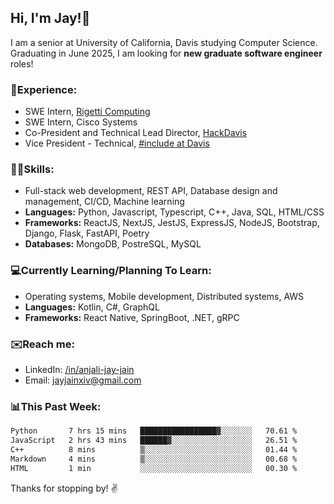 ## Hi, I'm Jay!👋
I am a senior at University of California, Davis studying Computer Science. Graduating in June 2025, I am looking for **new graduate software engineer** roles!

### 💼Experience:
- SWE Intern, [Rigetti Computing](https://www.rigetti.com/)
- SWE Intern, Cisco Systems
- Co-President and Technical Lead Director, [HackDavis](https://hackdavis.io/about-us)
- Vice President - Technical, [#include at Davis](https://includedavis.com/)

### 🧑‍💻Skills:
- Full-stack web development, REST API, Database design and management, CI/CD, Machine learning
- **Languages:** Python, Javascript, Typescript, C++, Java, SQL, HTML/CSS
- **Frameworks:** ReactJS, NextJS, JestJS, ExpressJS, NodeJS, Bootstrap, Django, Flask, FastAPI, Poetry
- **Databases:** MongoDB, PostreSQL, MySQL

### 💻Currently Learning/Planning To Learn:
- Operating systems, Mobile development, Distributed systems, AWS
- **Languages:** Kotlin, C#, GraphQL
- **Frameworks:** React Native, SpringBoot, .NET, gRPC

### ✉️Reach me:
- LinkedIn: [/in/anjali-jay-jain](https://www.linkedin.com/in/anjali-jay-jain)
- Email: [jayjainxiv@gmail.com](mailto:jayjainxiv@gmail.com)

### 📊This Past Week:
<!--START_SECTION:waka-->

```txt
Python       7 hrs 15 mins   █████████████████▓░░░░░░░   70.61 %
JavaScript   2 hrs 43 mins   ██████▓░░░░░░░░░░░░░░░░░░   26.51 %
C++          8 mins          ▒░░░░░░░░░░░░░░░░░░░░░░░░   01.44 %
Markdown     4 mins          ▒░░░░░░░░░░░░░░░░░░░░░░░░   00.68 %
HTML         1 min           ░░░░░░░░░░░░░░░░░░░░░░░░░   00.30 %
```

<!--END_SECTION:waka-->

<!--
Here are some ideas to get you started:

- 🔭 I’m currently working on ...
- 🌱 I’m currently learning ...
- 👯 I’m looking to collaborate on ...
- 🤔 I’m looking for help with ...
- 💬 Ask me about ...
- 📫 How to reach me: ...
- 😄 Pronouns: ...
- ⚡ Fun fact: ...
-->

Thanks for stopping by! ✌️
